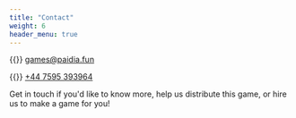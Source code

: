 ```yaml
---
title: "Contact"
weight: 6
header_menu: true
---
```




{{<icon class="fa fa-envelope">}}&nbsp;[games@paidia.fun](mailto:games@paidia.fun)

{{<icon class="fa fa-phone">}}&nbsp;[+44 7595 393964](tel:+447595393964)

Get in touch if you'd like to know more, help us distribute this game, or hire us to make a game for you!